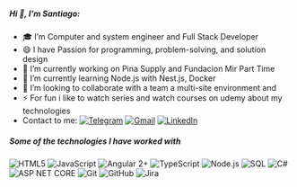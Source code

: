 <!--
**Santiago503/Santiago503** is a ✨ _special_ ✨ repository because its `README.md` (this file) appears on your GitHub profile.

Here are some ideas to get you started:

- 🔭 I’m currently working on ...
- 🌱 I’m currently learning ...
- 👯 I’m looking to collaborate on ...
- 🤔 I’m looking for help with ...
- 💬 Ask me about ...
- 📫 How to reach me: ...
- 😄 Pronouns: ...
- ⚡ Fun fact: ...
-->

##### Hi 👋, I'm Santiago:
- 🎓 I’m Computer and system engineer and Full Stack Developer
- 😄 I have Passion for programming, problem-solving, and solution design
- 🔭 I’m currently working on Pina Supply and Fundacion Mir Part Time
- 🌱 I’m currently learning Node.js with Nest.js, Docker
- 👯 I’m looking to collaborate with a team a multi-site environment and 
- ⚡ For fun i like to watch series and watch courses on udemy about my technologies
- Contact to me: 
[![Telegram](https://img.shields.io/badge/-TELEGRAM-000000?style=flat&logo=telegram)](https://t.me/adamalston)
[![Gmail](https://img.shields.io/badge/-GMAIL-000000?style=flat&logo=gmail)](mailto:santiago.503.es@gmail.com)
[![LinkedIn](https://img.shields.io/badge/-LINKEDIN-0077B5?style=for-the-badge&logo=linkedin&logoColor=white)](https://www.linkedin.com/in/santiago-encarnacion-smith-8260bb118)

##### Some of the technologies I have worked with
![HTML5](https://img.shields.io/badge/-HTML5-000000?style=flat&logo=html5)
![JavaScript](https://img.shields.io/badge/-JavaScript-000000?style=flat&logo=javascript)
![Angular 2+](https://img.shields.io/badge/Angular%202+-000000?style=flat&logo=Angular)
![TypeScript](https://img.shields.io/badge/-TypeScript-000000?style=flat&logo=typescript)
![Node.js](https://img.shields.io/badge/-Node.js-000000?style=flat&logo=node.js&logoColor=339933)
![SQL](https://img.shields.io/badge/-SQL-000000?style=flat&logo=postgresql)
![C#](https://img.shields.io/badge/-C%20Sharp-000000?style=flat&logo=microsoft&logoColor=blue)
![ASP NET CORE](https://img.shields.io/badge/ASP%20NET%20CORE-000000?style=flat&logo=microsoft)
![Git](https://img.shields.io/badge/-Git-000000?style=flat&logo=git&logoColor=F05032)
![GitHub](https://img.shields.io/badge/-GitHub-000000?style=flat&logo=github&logoColor=181717)
![Jira](https://img.shields.io/badge/-Jira-000000?style=flat&logo=jira-software&logoColor=white&logoColor=0052CC)

